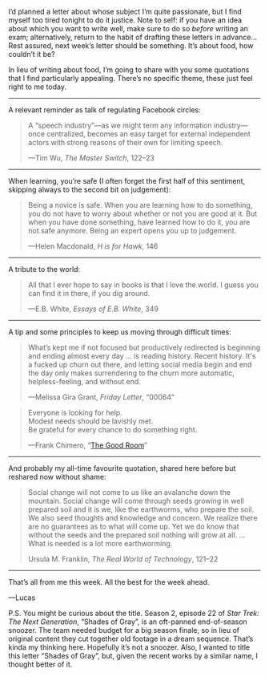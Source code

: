 I’d planned a letter about whose subject I’m quite passionate, but I find myself too tired tonight to do it justice. Note to self: if you have an idea about which you want to write well, make sure to do so *before* writing an exam; alternatively, return to the habit of drafting these letters in advance… Rest assured, next week’s letter should be something. It’s about food, how couldn’t it be?

In lieu of writing about food, I’m going to share with you some quotations that I find particularly appealing. There’s no specific theme, these just feel right to me today.

***

A relevant reminder as talk of regulating Facebook circles:

> A “speech industry”—as we might term any information industry—once centralized, becomes an easy target for external independent actors with strong reasons of their own for limiting speech.
> 
> —Tim Wu, *The Master Switch*, 122–23

***

When learning, you’re safe (I often forget the first half of this sentiment, skipping always to the second bit on judgement):

> Being a novice is safe. When you are learning how to do something, you do not have to worry about whether or not you are good at it. But when you have done something, have learned how to do it, you are not safe anymore. Being an expert opens you up to judgement.
> 
> —Helen Macdonald, *H is for Hawk*, 146

***

A tribute to the world:

> All that I ever hope to say in books is that I love the world. I guess you can find it in there, if you dig around.
> 
> —E.B. White, *Essays of E.B. White*, 349

***

A tip and some principles to keep us moving through difficult times:

> What’s kept me if not focused but productively redirected is beginning and ending almost every day … is reading history. Recent history. It's a fucked up churn out there, and letting social media begin and end the day only makes surrendering to the churn more automatic, helpless-feeling, and without end.
> 
> —Melissa Gira Grant, *Friday Letter*, “00064”

> Everyone is looking for help.  
> Modest needs should be lavishly met.  
> Be grateful for every chance to do something right.
> 
> —Frank Chimero, “[The Good Room](https://frankchimero.com/writing/the-good-room/)”

***

And probably my all-time favourite quotation, shared here before but reshared now without shame:

> Social change will not come to us like an avalanche down the mountain. Social change will come through seeds growing in well prepared soil and it is we, like the earthworms, who prepare the soil. We also seed thoughts and knowledge and concern. We realize there are no guarantees as to what will come up. Yet we do know that without the seeds and the prepared soil nothing will grow at all. … What is needed is a lot more earthworming.
> 
> Ursula M. Franklin, *The Real World of Technology*, 121–22

***

That’s all from me this week. All the best for the week ahead.

—Lucas

P.S. You might be curious about the title. Season 2, episode 22 of *Star Trek: The Next Generation*, “Shades of Gray”, is an oft-panned end-of-season snoozer. The team needed budget for a big season finale, so in lieu of original content they cut together old footage in a dream sequence. That’s kinda my thinking here. Hopefully it’s not a snoozer. Also, I wanted to title this letter “Shades of Gray”, but, given the recent works by a similar name, I thought better of it.